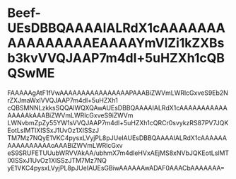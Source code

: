# Beef-UEsDBBQAAAAIALRdX1cAAAAAAAAAAAAAAAAEAAAAYmVlZi1kZXBsb3kvVVQJAAP7m4dl+5uHZXh1cQBQSwME
FAAAAAgAtF1fVwAAAAAAAAAAAAAAAAPAAABiZWVmLWRlcGxveS9Eb2NrZXJmaWxlVVQJAAP7m4dl+5uHZXh1
cQBSMNNLzkksSQQAlWQXQAwAUEsDBBQAAAAIALRdX1cAAAAAAAAAAAAAAAAkAAABiZWVmLWRlcGxveS9iZWVm
LWNvbmZpZy55YW1sVVQJAAP7m4dl+5uHZXh1cQRCr0svykzRS87PV7JQKEotLslMTlXISSxJ1UvOz1XISSzJ
TM7Mz7NQyE1VKC4pysxLVyjPL8pJUeIAUEsDBBQAAAAIALRdX1cAAAAAAAAAAAAAAAAoAAABiZWVmLWRlcGxv
eS9SRUFETUUubWRVVAkAA/ubhmX7m4dleHVxAEjMS8xNVbJQKEotLslMTlXISSxJ1UvOz1XISSzJTM7Mz7NQ
yE1VKC4pysxLVyjPL8pJUeIAUEsGBiwAAAAAAwADAF0AAACbAAAAAAA=
